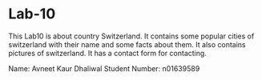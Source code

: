 # Lab-10
This Lab10 is about country Switzerland. It contains some popular cities of switzerland with their name and some facts about them. It also contains pictures of switzerland. It has a contact form for contacting.

Name: Avneet Kaur Dhaliwal Student Number: n01639589
